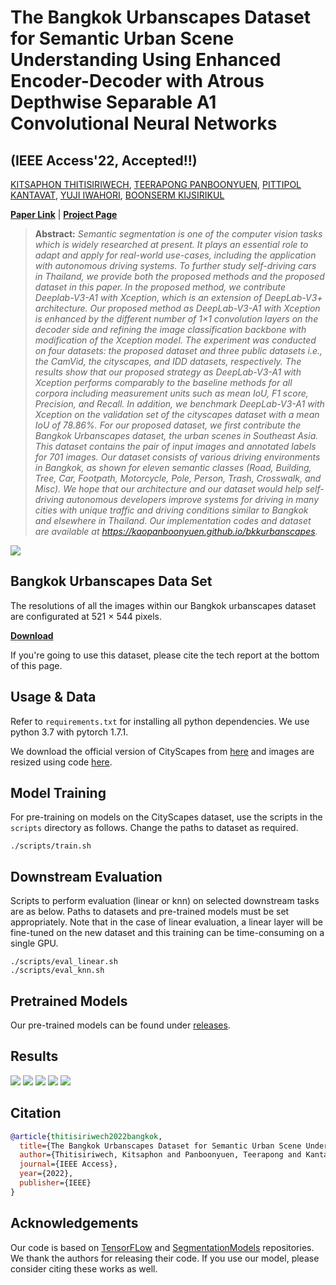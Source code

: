 # The Bangkok Urbanscapes Dataset for Semantic Urban Scene Understanding Using Enhanced Encoder-Decoder with Atrous Depthwise Separable A1 Convolutional Neural Networks 

## (IEEE Access'22, Accepted!!)

[KITSAPHON THITISIRIWECH](https://th.linkedin.com/in/kitsaphon-thitisiriwech),
[TEERAPONG PANBOONYUEN](https://kaopanboonyuen.github.io/),
[PITTIPOL KANTAVAT](https://cms.kapook.com/uploads/tag/21/ID_20885_5770e7b6aabd1.jpg),
[YUJI IWAHORI](https://cms.kapook.com/uploads/tag/21/ID_20885_5770e7b6aabd1.jpg),
[BOONSERM KIJSIRIKUL](https://www.cp.eng.chula.ac.th/about/faculty/boonsermk)

**[Paper Link](https://ieeexplore.ieee.org/document/9779212?fbclid=IwAR0s80z1OUgIAdDN9OljB8h6GXTuv6WV_tYFE3NmGD4i6fbyAGslbZqOVgE)** | **[Project Page](https://kaopanboonyuen.github.io/bkkurbanscapes/)** 


> **Abstract:**
>*Semantic segmentation is one of the computer vision tasks which is widely researched at present. It plays an essential role to adapt and apply for real-world use-cases, including the application with autonomous driving systems. To further study self-driving cars in Thailand, we provide both the proposed methods and the proposed dataset in this paper. In the proposed method, we contribute Deeplab-V3-A1 with Xception, which is an extension of DeepLab-V3+ architecture. Our proposed method as DeepLab-V3-A1 with Xception is enhanced by the different number of
1×1 convolution layers on the decoder side and refining the image classification backbone with modification of the Xception model. The experiment was conducted on four datasets: the proposed dataset and three public datasets i.e., the CamVid, the cityscapes, and IDD datasets, respectively. The results show that our proposed strategy as DeepLab-V3-A1 with Xception performs comparably to the baseline methods for all corpora including measurement units such as mean IoU, F1 score, Precision, and Recall. In addition, we benchmark DeepLab-V3-A1 with Xception on the validation set of the cityscapes dataset with a mean IoU of 78.86%. For our proposed dataset, we first contribute the Bangkok Urbanscapes dataset, the urban scenes in Southeast Asia. This dataset contains the pair of input images and annotated labels for 701 images. Our dataset consists of various driving environments in Bangkok, as shown for eleven semantic classes (Road, Building, Tree, Car, Footpath, Motorcycle, Pole, Person, Trash, Crosswalk, and Misc). We hope that our architecture and our dataset would help self-driving autonomous developers improve systems for driving in many cities with unique traffic and driving conditions similar to Bangkok and elsewhere in Thailand. Our implementation codes and dataset are available at https://kaopanboonyuen.github.io/bkkurbanscapes.*


<!-- <p align="center">
  <img alt="intro_image" src="image/sudchung_method.png" width="650"/>
</p> -->

![](image/sudchung_method.png)

## Bangkok Urbanscapes Data Set

The resolutions of all the images within our Bangkok urbanscapes dataset are configurated at 521 × 544 pixels.

**[Download](https://drive.google.com/uc?id=1AwvuiVnzg-UZp7zzepF2G5Ck8uNZPTG6&export=download)**

If you're going to use this dataset, please cite the tech report at the bottom of this page.


## Usage & Data
Refer to `requirements.txt` for installing all python dependencies. We use python 3.7 with pytorch 1.7.1. 

We download the official version of CityScapes from [here](https://www.cityscapes-dataset.com/) and images are resized using code [here](https://github.com/open-mmlab/mmaction2/tree/master/tools/data/kinetics).


## Model Training
For pre-training on models on the CityScapes dataset, use the scripts in the `scripts` directory as follows. Change the paths to dataset as required. 

```
./scripts/train.sh
``` 


## Downstream Evaluation
Scripts to perform evaluation (linear or knn) on selected downstream tasks are as below. Paths to datasets and pre-trained models must be set appropriately. Note that in the case of linear evaluation, a linear layer will be fine-tuned on the new dataset and this training can be time-consuming on a single GPU.  

```
./scripts/eval_linear.sh
./scripts/eval_knn.sh
``` 


## Pretrained Models
Our pre-trained models can be found under [releases](https://github.com/bkkurbanscapes/).

## Results

![](image/DecoupleSegNet-BKK-inference.png)
![](image/baseline-old-2-original-results-paper.png)
![](image/baseline-old-1-original-results-paper.png)
![](image/baseline-new2-original-results-paper.png)
![](image/baseline-new-1-original-results-paper.png)


## Citation

```bibtex
@article{thitisiriwech2022bangkok,
  title={The Bangkok Urbanscapes Dataset for Semantic Urban Scene Understanding Using Enhanced Encoder-Decoder with Atrous Depthwise Separable A1 Convolutional Neural Networks},
  author={Thitisiriwech, Kitsaphon and Panboonyuen, Teerapong and Kantavat, Pittipol and Iwahori, Yuji and Kijsirikul, Boonserm},
  journal={IEEE Access},
  year={2022},
  publisher={IEEE}
}
```

## Acknowledgements
Our code is based on [TensorFLow](https://www.tensorflow.org/tutorials/images/segmentation) and [SegmentationModels](https://github.com/qubvel/segmentation_models) repositories. We thank the authors for releasing their code. If you use our model, please consider citing these works as well.
